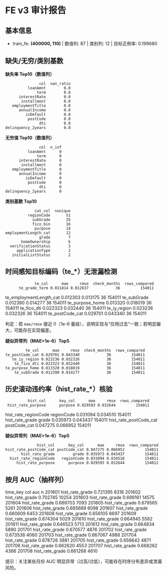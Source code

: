 # FE v3 审计报告

## 基本信息
- train_fe: **(400000, 110)** | 数值列: 87 | 类别列: 12 | 目标正例率: 0.199680

## 缺失/无穷/类别基数
**缺失率 Top10（数值列）**

```
               col  nan_ratio
          loanAmnt        0.0
              term        0.0
      interestRate        0.0
       installment        0.0
   employmentTitle        0.0
      annualIncome        0.0
         isDefault        0.0
          postCode        0.0
               dti        0.0
delinquency_2years        0.0
```

**无穷值 Top10（数值列）**

```
               col  n_inf
          loanAmnt      0
              term      0
      interestRate      0
       installment      0
   employmentTitle      0
      annualIncome      0
         isDefault      0
          postCode      0
               dti      0
delinquency_2years      0
```

**类别基数 Top10**

```
             cat_col  nunique
          regionCode       51
            subGrade       35
            fico_bin       16
             purpose       14
employmentLength_cat       12
               grade        7
       homeOwnership        6
  verificationStatus        3
     applicationType        2
   initialListStatus        2
```

## 时间感知目标编码（te_*）无泄漏检测
                 te_col      mae     rmse  check_months  rows_compared
          te_grade_term 0.011814 0.012637            36         154011
te_employmentLength_cat 0.012303 0.013175            36         154011
            te_subGrade 0.012390 0.014277            36         154011
        te_purpose_home 0.013320 0.018019            36         154011
            te_fico_dti 0.022323 0.032440            36         154011
           te_iy_region 0.023236 0.032326            36         154011
        te_postCode_cat 0.029701 0.043340            36         154011

判定：若 `mae/rmse` 接近 0（1e-6 量级），说明实现与“仅用过去”一致；若明显偏大，可能存在实现偏差。

**疑似异常列（MAE>1e-6）Top5**

```
         te_col      mae     rmse  check_months  rows_compared
te_postCode_cat 0.029701 0.043340            36         154011
   te_iy_region 0.023236 0.032326            36         154011
    te_fico_dti 0.022323 0.032440            36         154011
te_purpose_home 0.013320 0.018019            36         154011
    te_subGrade 0.012390 0.014277            36         154011
```

## 历史滚动违约率（hist_rate_*）核验
              hist_col      key_col      mae     rmse  rows_compared
     hist_rate_purpose      purpose 0.029593 0.032644         154011
  hist_rate_regionCode   regionCode 0.031094 0.034510         154011
       hist_rate_grade        grade 0.035973 0.043437         154011
hist_rate_postCode_cat postCode_cat 0.047275 0.066952         154011

**疑似异常列（MAE>1e-6）Top5**

```
              hist_col      key_col      mae     rmse  rows_compared
hist_rate_postCode_cat postCode_cat 0.047275 0.066952         154011
       hist_rate_grade        grade 0.035973 0.043437         154011
  hist_rate_regionCode   regionCode 0.031094 0.034510         154011
     hist_rate_purpose      purpose 0.029593 0.032644         154011
```

## 按月 AUC（抽样列）
 time_key             col      auc     n
   201601 hist_rate_grade 0.721395  8316
   201602 hist_rate_grade 0.702745 10254
   201603 hist_rate_grade 0.699161 14575
   201604 hist_rate_grade 0.669703  7093
   201605 hist_rate_grade 0.679565  5261
   201606 hist_rate_grade 0.665689  6098
   201607 hist_rate_grade 0.660609  6453
   201608 hist_rate_grade 0.656105  6697
   201609 hist_rate_grade 0.674304  5029
   201610 hist_rate_grade 0.664945  5582
   201611 hist_rate_grade 0.646523  5713
   201612 hist_rate_grade 0.664834  5890
   201701 hist_rate_grade 0.670577  4876
   201702 hist_rate_grade 0.673538  4060
   201703 hist_rate_grade 0.667067  4988
   201704 hist_rate_grade 0.678726  3881
   201705 hist_rate_grade 0.656642  4871
   201706 hist_rate_grade 0.662620  4553
   201707 hist_rate_grade 0.668262  4366
   201708 hist_rate_grade 0.661268  4610

提示：关注某些月份 AUC 明显异常（过高/过低），可能存在时序分布差异或泄漏风险。